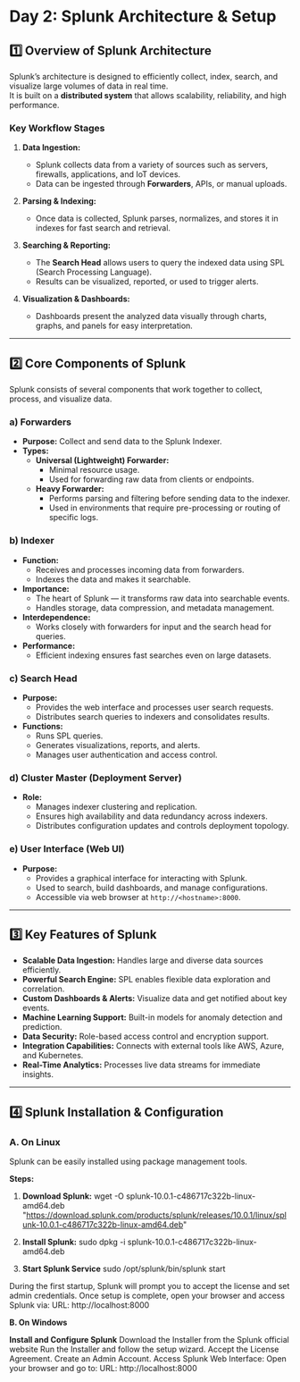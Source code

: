 # **Day 2: Splunk Architecture & Setup**

## **1️⃣ Overview of Splunk Architecture**
Splunk’s architecture is designed to efficiently collect, index, search, and visualize large volumes of data in real time.  
It is built on a **distributed system** that allows scalability, reliability, and high performance.

### **Key Workflow Stages**
1. **Data Ingestion:**  
   - Splunk collects data from a variety of sources such as servers, firewalls, applications, and IoT devices.  
   - Data can be ingested through **Forwarders**, APIs, or manual uploads.  

2. **Parsing & Indexing:**  
   - Once data is collected, Splunk parses, normalizes, and stores it in indexes for fast search and retrieval.  

3. **Searching & Reporting:**  
   - The **Search Head** allows users to query the indexed data using SPL (Search Processing Language).  
   - Results can be visualized, reported, or used to trigger alerts.  

4. **Visualization & Dashboards:**  
   - Dashboards present the analyzed data visually through charts, graphs, and panels for easy interpretation.

---

## **2️⃣ Core Components of Splunk**
Splunk consists of several components that work together to collect, process, and visualize data.

### **a) Forwarders**
- **Purpose:** Collect and send data to the Splunk Indexer.  
- **Types:**
  - **Universal (Lightweight) Forwarder:**  
    - Minimal resource usage.  
    - Used for forwarding raw data from clients or endpoints.  
  - **Heavy Forwarder:**  
    - Performs parsing and filtering before sending data to the indexer.  
    - Used in environments that require pre-processing or routing of specific logs.

### **b) Indexer**
- **Function:**  
  - Receives and processes incoming data from forwarders.  
  - Indexes the data and makes it searchable.  
- **Importance:**  
  - The heart of Splunk — it transforms raw data into searchable events.  
  - Handles storage, data compression, and metadata management.  
- **Interdependence:**  
  - Works closely with forwarders for input and the search head for queries.  
- **Performance:**  
  - Efficient indexing ensures fast searches even on large datasets.

### **c) Search Head**
- **Purpose:**  
  - Provides the web interface and processes user search requests.  
  - Distributes search queries to indexers and consolidates results.  
- **Functions:**  
  - Runs SPL queries.  
  - Generates visualizations, reports, and alerts.  
  - Manages user authentication and access control.

### **d) Cluster Master (Deployment Server)**
- **Role:**  
  - Manages indexer clustering and replication.  
  - Ensures high availability and data redundancy across indexers.  
  - Distributes configuration updates and controls deployment topology.

### **e) User Interface (Web UI)**
- **Purpose:**  
  - Provides a graphical interface for interacting with Splunk.  
  - Used to search, build dashboards, and manage configurations.  
  - Accessible via web browser at `http://<hostname>:8000`.

---
## **3️⃣ Key Features of Splunk**

- **Scalable Data Ingestion:** Handles large and diverse data sources efficiently.  
- **Powerful Search Engine:** SPL enables flexible data exploration and correlation.  
- **Custom Dashboards & Alerts:** Visualize data and get notified about key events.  
- **Machine Learning Support:** Built-in models for anomaly detection and prediction.  
- **Data Security:** Role-based access control and encryption support.  
- **Integration Capabilities:** Connects with external tools like AWS, Azure, and Kubernetes.  
- **Real-Time Analytics:** Processes live data streams for immediate insights.  

---

## **4️⃣ Splunk Installation & Configuration**

### **A. On Linux**

Splunk can be easily installed using package management tools.

**Steps:**
1. **Download Splunk:**
   wget -O splunk-10.0.1-c486717c322b-linux-amd64.deb "https://download.splunk.com/products/splunk/releases/10.0.1/linux/splunk-10.0.1-c486717c322b-linux-amd64.deb"

2. **Install Splunk:**
sudo dpkg -i splunk-10.0.1-c486717c322b-linux-amd64.deb

3. **Start Splunk Service**
sudo /opt/splunk/bin/splunk start

During the first startup, Splunk will prompt you to accept the license and set admin credentials.
Once setup is complete, open your browser and access Splunk via: URL: http://localhost:8000

**B. On Windows**

**Install and Configure Splunk**
Download the Installer from the Splunk official website
Run the Installer and follow the setup wizard.
Accept the License Agreement.
Create an Admin Account.
Access Splunk Web Interface:
	Open your browser and go to: URL: http://localhost:8000
